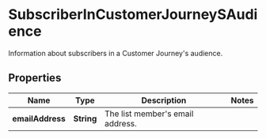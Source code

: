 

# SubscriberInCustomerJourneySAudience

Information about subscribers in a Customer Journey's audience.

## Properties

| Name | Type | Description | Notes |
|------------ | ------------- | ------------- | -------------|
|**emailAddress** | **String** | The list member&#39;s email address. |  |



